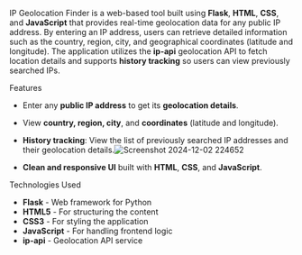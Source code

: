 
IP Geolocation Finder is a web-based tool built using **Flask**, **HTML**, **CSS**, and **JavaScript** that provides real-time geolocation data for any public IP address. By entering an IP address, users can retrieve detailed information such as the country, region, city, and geographical coordinates (latitude and longitude). The application utilizes the **ip-api** geolocation API to fetch location details and supports **history tracking** so users can view previously searched IPs.

Features
- Enter any **public IP address** to get its **geolocation details**.
- View **country, region, city**, and **coordinates** (latitude and longitude).
- **History tracking**: View the list of previously searched IP addresses and their geolocation details.![Screenshot 2024-12-02 224652](https://github.com/user-attachments/assets/166055a6-27b1-4ceb-9b94-1881c3418b14)

- **Clean and responsive UI** built with **HTML**, **CSS**, and **JavaScript**.

Technologies Used
- **Flask** - Web framework for Python
- **HTML5** - For structuring the content
- **CSS3** - For styling the application
- **JavaScript** - For handling frontend logic
- **ip-api** - Geolocation API service

